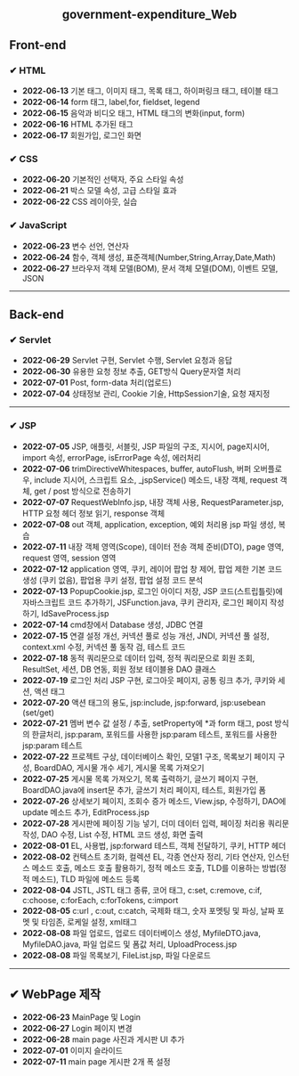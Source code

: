 <!-- government-expenditure_WEB -->
<h2><center>government-expenditure_Web</center></h2>

<h2>Front-end</h2>
<h3> ✔ HTML </h3>
<ul>
   <li> <strong>2022-06-13</strong> 기본 태그, 이미지 태그, 목록 태그, 하이퍼링크 태그, 테이블 태그
   <li> <strong>2022-06-14</strong> form 태그, label,for, fieldset, legend
   <li> <strong>2022-06-15</strong> 음악과 비디오 태그, HTML 태그의 변화(input, form)
   <li> <strong>2022-06-16</strong> HTML 추가된 태그
   <li> <strong>2022-06-17</strong> 회원가입, 로그인 화면
</ul>

<h3> ✔ CSS </h3>
<ul>
   <li> <strong>2022-06-20</strong> 기본적인 선택자, 주요 스타일 속성
   <li> <strong>2022-06-21</strong> 박스 모델 속성, 고급 스타일 효과
   <li> <strong>2022-06-22</strong> CSS 레이아웃, 실습
</ul>

<h3> ✔ JavaScript </h3>
<ul>
   <li> <strong>2022-06-23</strong> 변수 선언, 연산자
   <li> <strong>2022-06-24</strong> 함수, 객체 생성, 표준객체(Number,String,Array,Date,Math)
   <li> <strong>2022-06-27</strong> 브라우저 객체 모델(BOM), 문서 객체 모델(DOM), 이벤트 모델, JSON
</ul>
<hr>

<h2>Back-end</h2>
<h3> ✔ Servlet </h3>
<ul>
   <li> <strong>2022-06-29</strong> Servlet 구현, Servlet 수행, Servlet 요청과 응답
   <li> <strong>2022-06-30</strong> 유용한 요청 정보 추출, GET방식 Query문자열 처리
   <li> <strong>2022-07-01</strong> Post, form-data 처리(업로드)
   <li> <strong>2022-07-04</strong> 상태정보 관리, Cookie 기술, HttpSession기술, 요청 재지정
</ul>
<hr>

<h3> ✔ JSP </h3>
<ul>
   <li> <strong>2022-07-05</strong> JSP, 애플릿, 서블릿, JSP 파일의 구조, 지시어, page지시어, import 속성, errorPage, isErrorPage 속성, 에러처리
   <li> <strong>2022-07-06</strong> trimDirectiveWhitespaces, buffer, autoFlush, 버퍼 오버플로우, include 지시어, 스크립트 요소, _jspService() 메소드, 내장 객체, request 객체, get / post 방식으로 전송하기
   <li> <strong>2022-07-07</strong> RequestWebInfo.jsp, 내장 객체 사용, RequestParameter.jsp, HTTP 요청 헤더 정보 읽기, response 객체
   <li> <strong>2022-07-08</strong> out 객체, application, exception, 예외 처리용 jsp 파일 생성, 복습
   <li> <strong>2022-07-11</strong> 내장 객체 영역(Scope), 데이터 전송 객체 준비(DTO), page 영역, request 영역, session 영역
   <li> <strong>2022-07-12</strong> application 영역, 쿠키, 레이어 팝업 창 제어, 팝업 제한 기본 코드 생성 (쿠키 없음), 팝업용 쿠키 설정, 팝업 설정 코드 분석
   <li> <strong>2022-07-13</strong> PopupCookie.jsp, 로그인 아이디 저장, JSP 코드(스트립틀릿)에 자바스크립트 코드 추가하기, JSFunction.java, 쿠키 관리자, 로그인 페이지 작성하기, IdSaveProcess.jsp
   <li> <strong>2022-07-14</strong> cmd창에서 Database 생성, JDBC 연결
   <li> <strong>2022-07-15</strong> 연결 설정 개선, 커넥션 풀로 성능 개선, JNDI, 커넥션 풀 설정, context.xml 수정, 커넥션 풀 동작 검, 테스트 코드
   <li> <strong>2022-07-18</strong> 동적 쿼리문으로 데이터 입력, 정적 쿼리문으로 회원 조회, ResultSet, 세션, DB 연동, 회원 정보 테이블용 DAO 클래스
   <li> <strong>2022-07-19</strong> 로그인 처리 JSP 구현, 로그아웃 페이지, 공통 링크 추가, 쿠키와 세션, 액션 태그
   <li> <strong>2022-07-20</strong> 액션 태그의 용도, jsp:include, jsp:forward, jsp:usebean (set/get)
   <li> <strong>2022-07-21</strong> 멤버 변수 값 설정 / 추출, setProperty에 *과 form 태그, post 방식의 한글처리, jsp:param, 포워드를 사용한 jsp:param 테스트, 포워드를 사용한 jsp:param 테스트
   <li> <strong>2022-07-22</strong> 프로젝트 구상, 데이터베이스 확인, 모델1 구조, 목록보기 페이지 구성,  BoardDAO, 게시물 개수 세기, 게시물 목록 가져오기
   <li> <strong>2022-07-25</strong> 게시물 목록 가져오기, 목록 출력하기, 글쓰기 페이지 구현, BoardDAO.java에 insert문 추가, 글쓰기 처리 페이지, 테스트, 회원가입 폼
   <li> <strong>2022-07-26</strong> 상세보기 페이지, 조회수 증가 메소드, View.jsp, 수정하기, DAO에 update 메소드 추가, EditProcess.jsp
   <li> <strong>2022-07-28</strong> 게시판에 페이징 기능 넣기, 더미 데이터 입력, 페이징 처리용 쿼리문 작성, DAO 수정, List 수정, HTML 코드 생성, 화면 출력
   <li> <strong>2022-08-01</strong> EL, 사용법, jsp:forward 테스트, 객체 전달하기, 쿠키, HTTP 헤더
   <li> <strong>2022-08-02</strong> 컨텍스트 초기화, 컬렉션 EL, 각종 연산자 정리, 기타 연산자, 인스턴스 메소드 호출, 메소드 호출 활용하기, 정적 메소드 호출, TLD를 이용하는 방법(정적 메소드), TLD 파일에 메소드 등록
   <li> <strong>2022-08-04</strong> JSTL, JSTL 태그 종류, 코어 태그, c:set, c:remove, c:if, c:choose, c:forEach, c:forTokens, c:import
   <li> <strong>2022-08-05</strong> c:url , c:out, c:catch, 국제화 태그, 숫자 포멧팅 및 파싱, 날짜 포멧 및 타임존, 로케일 설정, xml태그
   <li> <strong>2022-08-08</strong> 파일 업로드, 업로드 데이터베이스 생성, MyfileDTO.java, MyfileDAO.java, 파일 업로드 및 폼값 처리,  UploadProcess.jsp
   <li> <strong>2022-08-08</strong> 파일 목록보기, FileList.jsp, 파일 다운로드
</ul>
<hr>

<h2> ✔ WebPage 제작 </h2>
<ul>
   <li> <strong>2022-06-23</strong> MainPage 및 Login
   <li> <strong>2022-06-27</strong> Login 페이지 변경
   <li> <strong>2022-06-28</strong> main page 사진과 게시판 UI 추가
   <li> <strong>2022-07-01</strong> 이미지 슬라이드
   <li> <strong>2022-07-11</strong> main page 게시판 2개 폭 설정
</ul>
